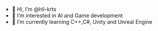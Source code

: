 - 👋 Hi, I’m @hll-krts
- 👀 I’m interested in AI and Game development
- 🌱 I’m currently learning C++,C#, Unity and Unreal Engine
